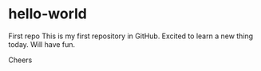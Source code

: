 # hello-world
First repo
This is my first repository in GitHub. Excited to learn a new thing today. Will have fun.

Cheers
